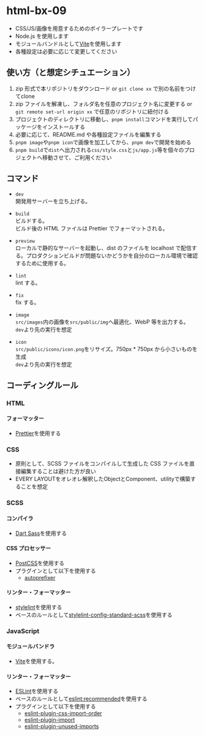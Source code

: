 # html-bx-09

- CSS/JS/画像を用意するためのボイラープレートです
- Node.js を使用します
- モジュールバンドルとして[Vite](https://ja.vitejs.dev/)を使用します
- 各種設定は必要に応じて変更してください

## 使い方（と想定シチュエーション）

1. zip 形式で本リポジトリをダウンロード or `git clone xx` で別の名前をつけてclone
2. zip ファイルを解凍し、フォルダ名を任意のプロジェクト名に変更する or `git remote set-url origin xx` で任意のリポジトリに紐付ける
3. プロジェクトのディレクトリに移動し、`pnpm install`コマンドを実行してパッケージをインストールする
4. 必要に応じて、README.md や各種設定ファイルを編集する
5. `pnpm image`や`pnpm icon`で画像を加工してから、`pnpm dev`で開発を始める
6. `pnpm build`で`dist`へ出力される`css/style.css`と`js/app.js`等を個々のプロジェクトへ移動させて、ご利用ください

## コマンド

- `dev`  
  開発用サーバーを立ち上げる。

- `build`  
  ビルドする。  
  ビルド後の HTML ファイルは Prettier でフォーマットされる。

- `preview`  
  ローカルで静的なサーバーを起動し、dist のファイルを localhost で配信する。プロダクションビルドが問題ないかどうかを自分のローカル環境で確認するために使用する。

- `lint`  
  lint する。

- `fix`  
  fix する。

- `image`  
  `src/images`内の画像を`src/public/img`へ最適化、WebP 等を出力する。  
  `dev`より先の実行を想定

- `icon`  
  `src/public/icons/icon.png`をリサイズ。750px \* 750px から小さいものを生成  
  `dev`より先の実行を想定

## コーディングルール

### HTML

#### フォーマッター

- [Prettier](https://marketplace.visualstudio.com/items?itemName=esbenp.prettier-vscode)を使用する

### CSS

- 原則として、SCSS ファイルをコンパイルして生成した CSS ファイルを直接編集することは避けた方が良い
- EVERY LAYOUTをオレオレ解釈したObjectとComponent、utilityで構築することを想定

### SCSS

#### コンパイラ

- [Dart Sass](https://github.com/sass/dart-sass)を使用する

#### CSS プロセッサー

- [PostCSS](https://github.com/postcss/postcss)を使用する
- プラグインとして以下を使用する
  - [autoprefixer](https://github.com/postcss/autoprefixer)

#### リンター・フォーマッター

- [stylelint](https://stylelint.io/)を使用する
- ベースのルールとして[stylelint-config-standard-scss](https://github.com/stylelint-scss/stylelint-config-standard-scss)を使用する

### JavaScript

#### モジュールバンドラ

- [Vite](https://ja.vitejs.dev/)を使用する。

#### リンター・フォーマッター

- [ESLint](https://eslint.org/)を使用する
- ベースのルールとして[eslint:recommended](https://eslint.org/docs/rules/)を使用する
- プラグインとして以下を使用する
  - [eslint-plugin-css-import-order](https://www.npmjs.com/package/eslint-plugin-css-import-order)
  - [eslint-plugin-import](https://github.com/import-js/eslint-plugin-import/blob/main/docs/rules/order.md)
  - [eslint-plugin-unused-imports](https://github.com/sweepline/eslint-plugin-unused-imports)
